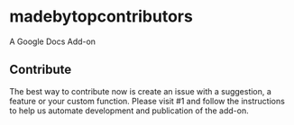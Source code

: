 # madebytopcontributors
A Google Docs Add-on

## Contribute

The best way to contribute now is create an issue with a suggestion, a feature or your custom function.
Please visit #1 and follow the instructions to help us automate development and publication of the add-on.